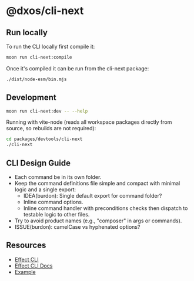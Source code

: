 # @dxos/cli-next

## Run locally

To run the CLI locally first compile it:

```bash
moon run cli-next:compile
```

Once it's compiled it can be run from the cli-next package:

```bash
./dist/node-esm/bin.mjs
```

## Development

```bash
moon run cli-next:dev -- --help
```

Running with vite-node (reads all workspace packages directly from source, so rebuilds are not required):

```bash
cd packages/devtools/cli-next
./cli-next
```

## CLI Design Guide

- Each command be in its own folder.
- Keep the command definitions file simple and compact with minimal logic and a single export:
  - IDEA(burdon): Single default export for command folder?
  - Inline command options.
  - Inline command handler with preconditions checks then dispatch to testable logic to other files.
- Try to avoid product names (e.g., "composer" in args or commands).
- ISSUE(burdon): camelCase vs hyphenated options?

## Resources

- [Effect CLI](https://github.com/Effect-TS/effect/blob/main/packages/cli/README.md)
- [Effect CLI Docs](https://effect-ts.github.io/effect/docs/cli)
- [Example](https://github.com/Effect-TS/examples/tree/main/templates/cli)
